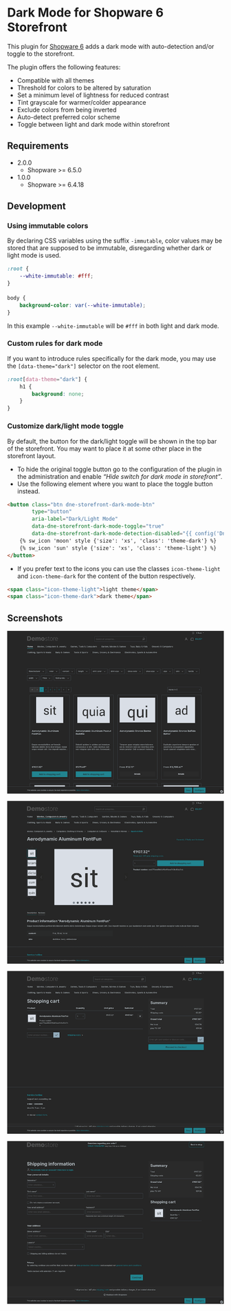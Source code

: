 Dark Mode for Shopware 6 Storefront
=====

This plugin for [Shopware 6](https://www.shopware.de) adds a dark mode with auto-detection and/or toggle to the storefront.

The plugin offers the following features:

* Compatible with all themes
* Threshold for colors to be altered by saturation
* Set a minimum level of lightness for reduced contrast
* Tint grayscale for warmer/colder appearance
* Exclude colors from being inverted
* Auto-detect preferred color scheme
* Toggle between light and dark mode within storefront

Requirements
-----

* 2.0.0
    * Shopware >= 6.5.0
* 1.0.0
    * Shopware >= 6.4.18

Development
-----

### Using immutable colors

By declaring CSS variables using the suffix `-immutable`, color values may be stored that are supposed to be immutable, disregarding whether dark or light mode is used.

```css
:root { 
    --white-immutable: #fff; 
}

body {
    background-color: var(--white-immutable);
}
```

In this example `--white-immutable` will be `#fff` in both light and dark mode.

### Custom rules for dark mode

If you want to introduce rules specifically for the dark mode, you may use the `[data-theme="dark"]` selector on the root element.

```scss
:root[data-theme="dark"] {
    h1 {
        background: none;
    }
}
```

### Customize dark/light mode toggle

By default, the button for the dark/light toggle will be shown in the top bar of the storefront. You may want to place it at some other place in the storefront layout.

* To hide the original toggle button go to the configuration of the plugin in the administration and enable _“Hide switch for dark mode in storefront”_.
* Use the following element where you want to place the toggle button instead.

```html
<button class="btn dne-storefront-dark-mode-btn"
        type="button"
        aria-label="Dark/Light Mode"
        data-dne-storefront-dark-mode-toggle="true"
        data-dne-storefront-dark-mode-detection-disabled="{{ config('DneStorefrontDarkMode.config.deactivateAutoDetect') }}">
    {% sw_icon 'moon' style {'size': 'xs', 'class': 'theme-dark'} %}
    {% sw_icon 'sun' style {'size': 'xs', 'class': 'theme-light'} %}
</button>
```

* If you prefer text to the icons you can use the classes `icon-theme-light` and `icon-theme-dark` for the content of the button respectively.

```html
<span class="icon-theme-light">light theme</span>
<span class="icon-theme-dark">dark theme</span>
```

Screenshots
-----

![DarkMode](dist/screen1.png)

![DarkMode](dist/screen2.png)

![DarkMode](dist/screen3.png)

![DarkMode](dist/screen4.png)

